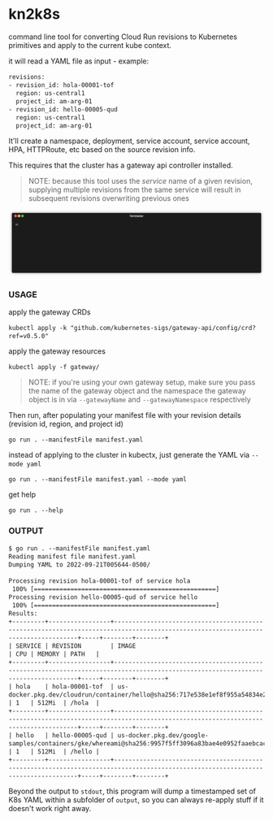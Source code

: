 # kn2k8s

command line tool for converting Cloud Run revisions to Kubernetes primitives and apply to the current kube context.

it will read a YAML file as input - example:

```
revisions:
- revision_id: hola-00001-tof
  region: us-central1
  project_id: am-arg-01
- revision_id: hello-00005-qud
  region: us-central1
  project_id: am-arg-01
```

It'll create a namespace, deployment, service account, service account, HPA, HTTPRoute, etc based on the source revision info.

This requires that the cluster has a gateway api controller installed.

>NOTE: because this tool uses the *service* name of a given revision, supplying multiple revisions from the same service will result in subsequent revisions overwriting previous ones

![](render1662782035098.gif)

### USAGE

apply the gateway CRDs

```
kubectl apply -k "github.com/kubernetes-sigs/gateway-api/config/crd?ref=v0.5.0"
```

apply the gateway resources

```
kubectl apply -f gateway/
```

>NOTE: if you're using your own gateway setup, make sure you pass the name of the gateway object and the namespace the gateway object is in via `--gatewayName` and `--gatewayNamespace` respectively

Then run, after populating your manifest file with your revision details (revision id, region, and project id)

```
go run . --manifestFile manifest.yaml
```

instead of applying to the cluster in kubectx, just generate the YAML via `--mode yaml`

```
go run . --manifestFile manifest.yaml --mode yaml
```

get help

```
go run . --help
```

### OUTPUT

```
$ go run . --manifestFile manifest.yaml
Reading manifest file manifest.yaml
Dumping YAML to 2022-09-21T005644-0500/

Processing revision hola-00001-tof of service hola
 100% [==================================================]         
Processing revision hello-00005-qud of service hello
 100% [==================================================]         
Results:
+---------+-----------------+----------------------------------------------------------------------------------------------------------------------------------+-----+--------+--------+
| SERVICE | REVISION        | IMAGE                                                                                                                            | CPU | MEMORY | PATH   |
+---------+-----------------+----------------------------------------------------------------------------------------------------------------------------------+-----+--------+--------+
| hola    | hola-00001-tof  | us-docker.pkg.dev/cloudrun/container/hello@sha256:717e538e1ef8f955a54834e213d080bde6a8b3513fcc406df0d5d5ed3ed2853b               | 1   | 512Mi  | /hola  |
+---------+-----------------+----------------------------------------------------------------------------------------------------------------------------------+-----+--------+--------+
| hello   | hello-00005-qud | us-docker.pkg.dev/google-samples/containers/gke/whereami@sha256:9957f5ff3096a83bae4e0952faaebcac740557e7fb2a642ed38bf5cb64c45795 | 1   | 512Mi  | /hello |
+---------+-----------------+----------------------------------------------------------------------------------------------------------------------------------+-----+--------+--------+
```

Beyond the output to `stdout`, this program will dump a timestamped set of K8s YAML within a subfolder of `output`, so you can always re-apply stuff if it doesn't work right away.
